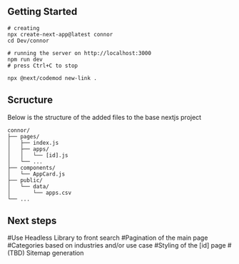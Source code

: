 ## Getting Started

```
# creating
npx create-next-app@latest connor
cd Dev/connor

# running the server on http://localhost:3000
npm run dev
# press Ctrl+C to stop 

npx @next/codemod new-link .
```

## Scructure
Below is the structure of the added files to the base nextjs project

```
connor/
├── pages/
│   ├── index.js
│   ├── apps/
│   │   └── [id].js
│   └── ...
├── components/
│   └── AppCard.js
├── public/
│   └── data/
│       └── apps.csv
└── ...
```

## Next steps

#Use Headless Library to front search
#Pagination of the main page
#Categories based on industries and/or use case
#Styling of the [id] page
#(TBD) Sitemap generation
